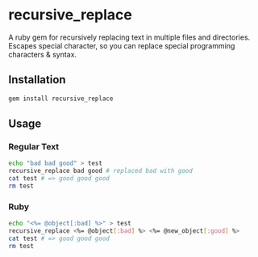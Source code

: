 # recursive_replace 

A ruby gem for recursively replacing text in multiple files and directories. Escapes special character, so you can replace special programming characters & syntax.

## Installation

```bash
gem install recursive_replace
```

## Usage

### Regular Text

```bash
echo "bad bad good" > test
recursive_replace bad good # replaced bad with good
cat test # => good good good
rm test
```

### Ruby

```bash
echo "<%= @object[:bad] %>" > test
recursive_replace <%= @object[:bad] %> <%= @new_object[:good] %>
cat test # => good good good
rm test
```
